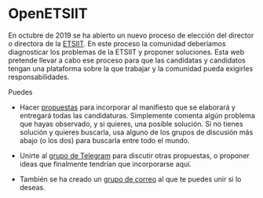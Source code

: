# OpenETSIIT

En octubre de 2019 se ha abierto un nuevo proceso de elección del
director o directora de la [ETSIIT](http://etsiit.ugr.es/). En este
proceso la comunidad deberíamos diagnosticar los problemas de la
ETSIIT y proponer soluciones. Esta web pretende llevar a cabo ese
proceso para que las candidatas y candidatos tengan una plataforma
sobre la que trabajar y la comunidad pueda exigirles
responsabilidades.

Puedes

* Hacer [propuestas](https://github.com/OpenETSIIT/openetsiit.github.io/issues) para incorporar al manifiesto que se elaborará y
  entregará todas las candidaturas. Simplemente comenta algún problema
  que hayas observado, y si quieres, una posible solución. Si no
  tienes solución y quieres buscarla, usa alguno de los grupos de
  discusión más abajo (o los dos) para buscarla entre todo el mundo.
* Unirte
  al [grupo de Telegram](https://t.me/joinchat/AOR8MlXds4QcXl6EaMhfqA)
  para discutir otras propuestas, o proponer ideas que finalmente
  tendrían que incorporarse aquí.

* También se ha creado
  un
  [grupo de correo](https://groups.google.com/forum/#!aboutgroup/openetsiit) al
  que te puedes unir si lo deseas.

